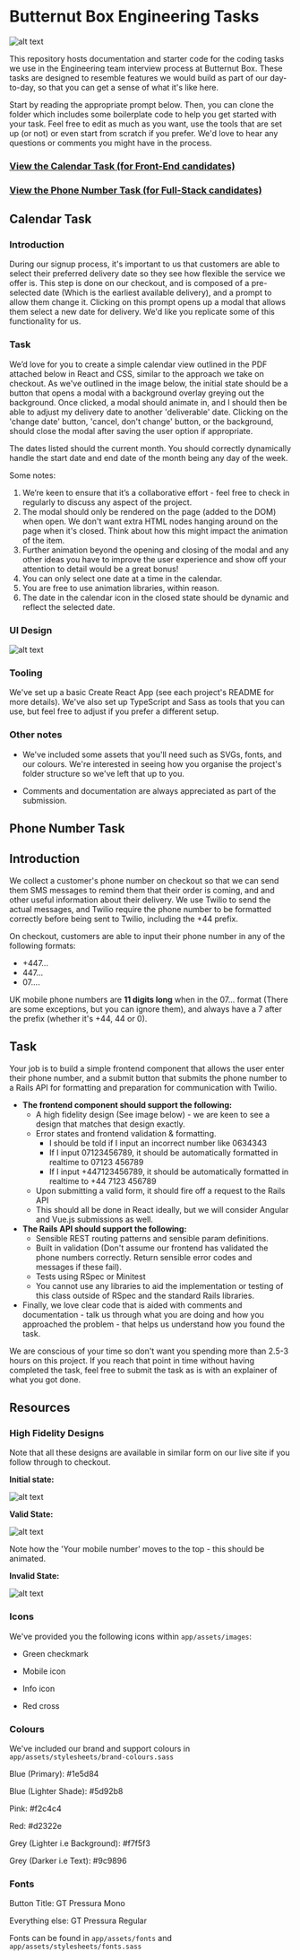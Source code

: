 # Butternut Box Engineering Tasks

![alt text](https://res.cloudinary.com/ldhg5acsz/image/upload/Web/photos/logos/butternut-logo-top.png)

This repository hosts documentation and starter code for the coding tasks we use in the Engineering team interview process at Butternut Box. These tasks are designed to resemble features we would build as part of our day-to-day, so that you can get a sense of what it's like here.

Start by reading the appropriate prompt below. Then, you can clone the folder which includes some boilerplate code to help you get started with your task. Feel free to edit as much as you want, use the tools that are set up (or not) or even start from scratch if you prefer. We'd love to hear any questions or comments you might have in the process.

### [View the Calendar Task (for Front-End candidates)](#calendar-task)

### [View the Phone Number Task (for Full-Stack candidates)](#phone-number-task)

## Calendar Task

### Introduction

During our signup process, it's important to us that customers are able to select their preferred delivery date so they see how flexible the service we offer is. This step is done on our checkout, and is composed of a pre-selected date (Which is the earliest available delivery), and a prompt to allow them change it. Clicking on this prompt opens up a modal that allows them select a new date for delivery. We'd like you replicate some of this functionality for us.

### Task

We’d love for you to create a simple calendar view outlined in the PDF attached below in React and CSS, similar to the approach we take on checkout. As we've outlined in the image below, the initial state should be a button that opens a modal with a background overlay greying out the background. Once clicked, a modal should animate in, and I should then be able to adjust my delivery date to another 'deliverable' date. Clicking on the 'change date' button, 'cancel, don't change' button, or the background, should close the modal after saving the user option if appropriate.

The dates listed should the current month. You should correctly dynamically handle the start date and end date of the month being any day of the week.

Some notes:

1. We’re keen to ensure that it’s a collaborative effort - feel free to check in regularly to
discuss any aspect of the project.
2. The modal should only be rendered on the page (added to the DOM) when open. We don't want extra HTML nodes hanging around on the page when it's closed. Think about how this might impact the animation of the item.
3. Further animation beyond the opening and closing of the modal and any other ideas you have to improve the user experience and show off your attention to detail would be a great bonus!
4. You can only select one date at a time in the calendar.
5. You are free to use animation libraries, within reason.
6. The date in the calendar icon in the closed state should be dynamic and reflect the selected date.

### UI Design

![alt text](calendar_task/task.png)

### Tooling

We've set up a basic Create React App (see each project's README for more details). We've also set up TypeScript and Sass as tools that you can use,
but feel free to adjust if you prefer a different setup.


### Other notes

- We've included some assets that you'll need such as SVGs, fonts, and our colours. We're interested in seeing how you organise the project's folder
structure so we've left that up to you.

- Comments and documentation are always appreciated as part of the submission.


## Phone Number Task

## Introduction

We collect a customer's phone number on checkout so that we can send them SMS messages to remind them that their order is coming, and and other useful information about their delivery. We use Twilio to send the actual messages, and Twilio require the phone number to be formatted correctly before being sent to Twilio, including the +44 prefix.

On checkout, customers are able to input their phone number in any of the following formats:

- +447...
- 447...
- 07....

UK mobile phone numbers are **11 digits long** when in the 07... format (There are some exceptions, but you can ignore them), and always have a 7 after the prefix (whether it's +44, 44 or 0).

## Task

Your job is to build a simple frontend component that allows the user enter their phone number, and a submit button that submits the phone number to a Rails API for formatting and preparation for communication with Twilio.

- **The frontend component should support the following:**
    - A high fidelity design (See image below) - we are keen to see a design that matches that design exactly.
    - Error states and frontend validation & formatting.
        - I should be told if I input an incorrect number like 0634343
        - If I input 07123456789, it should be automatically formatted in realtime to 07123 456789
        - If I input +447123456789, it should be automatically formatted in realtime to +44 7123  456789
    - Upon submitting a valid form, it should fire off a request to the Rails API
    - This should all be done in React ideally, but we will consider Angular and Vue.js submissions as well.
- **The Rails API should support the following:**
    - Sensible REST routing patterns and sensible param definitions.
    - Built in validation (Don't assume our frontend has validated the phone numbers correctly. Return sensible error codes and messages if these fail).
    - Tests using RSpec or Minitest
    - You cannot use any libraries to aid the implementation or testing of this class outside of RSpec and the standard Rails libraries.
- Finally, we love clear code that is aided with comments and documentation - talk us through what you are doing and how you approached the problem - that helps us understand how you found the task.

We are conscious of your time so don't want you spending more than 2.5-3 hours on this project. If you reach that point in time without having completed the task, feel free to submit the task as is with an explainer of what you got done.

## Resources

### High Fidelity Designs

Note that all these designs are available in similar form on our live site if you follow through to checkout.

**Initial state:**

![alt text](https://ibb.co/Wt6m4Lt)

**Valid State:**

![alt text](https://ibb.co/NmQ9qys)

Note how the 'Your mobile number' moves to the top - this should be animated.

**Invalid State:**

![alt text](https://ibb.co/Wt6m4Lt)

### Icons

We've provided you the following icons within `app/assets/images`:

- Green checkmark

- Mobile icon

- Info icon

- Red cross

### Colours


We've included our brand and support colours in `app/assets/stylesheets/brand-colours.sass`

Blue (Primary): #1e5d84

Blue (Lighter Shade): #5d92b8

Pink: #f2c4c4

Red: #d2322e

Grey (Lighter i.e Background): #f7f5f3

Grey (Darker i.e Text): #9c9896

### Fonts

Button Title: GT Pressura Mono

Everything else: GT Pressura Regular

Fonts can be found in `app/assets/fonts` and `app/assets/stylesheets/fonts.sass`
